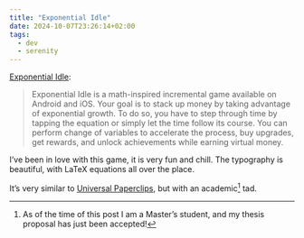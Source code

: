 ```yaml
---
title: "Exponential Idle"
date: 2024-10-07T23:26:14+02:00
tags:
  - dev
  - serenity
---
```


[Exponential Idle](https://conicgames.github.io/exponentialidle/):

> Exponential Idle is a math-inspired incremental game available on Android and iOS. Your goal is to stack up money by taking advantage of exponential growth. To do so, you have to step through time by tapping the equation or simply let the time follow its course. You can perform change of variables to accelerate the process, buy upgrades, get rewards, and unlock achievements while earning virtual money.


I’ve been in love with this game, it is very fun and chill.
The typography is beautiful, with LaTeX equations all over the place.

It’s very similar to [Universal Paperclips](https://www.decisionproblem.com/paperclips/index2.html), but with an academic[^1] tad.

[^1]: As of the time of this post I am a Master’s student, and my thesis proposal has just been accepted!